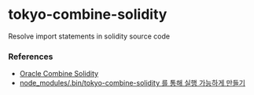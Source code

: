 # tokyo-combine-solidity
Resolve import statements in solidity source code

### References
- [Oracle Combine Solidity](https://github.com/poanetwork/oracles-combine-solidity)
- [node_modules/.bin/tokyo-combine-solidity 를 통해 실행 가능하게 만들기](https://docs.npmjs.com/files/package.json#bin)
